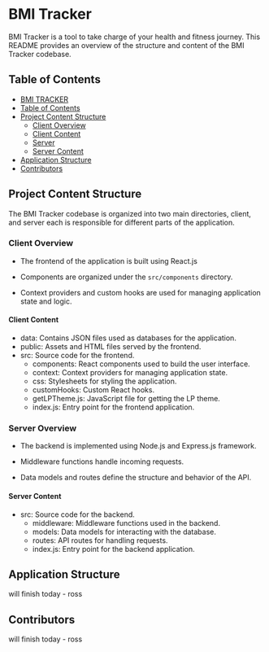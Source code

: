 # BMI Tracker
<a name="bmi-tracker"></a>

BMI Tracker is a tool to take charge of your health and fitness journey.
This README provides an overview of the structure and content of the BMI Tracker codebase.

## Table of Contents
<a name="table-of-contents"></a>

- [BMI TRACKER](#bmi-tracker)
- [Table of Contents](#table-of-contents)
- [Project Content Structure](#project-content-structure)
    - [Client Overview](#client-overview)
    - [Client Content](#client-content)
    - [Server](#server-overview)
    - [Server Content](#server-content)
- [Application Structure](#application-structure)
- [Contributors](#contributors)


## Project Content Structure
<a name="project-content-structure"></a>

The BMI Tracker codebase is organized into two main directories, client, and server
each is responsible for different parts of the application.

### Client Overview
<a name="client-overview"></a>

- The frontend of the application is built using React.js

- Components are organized under the `src/components` directory. 

- Context providers and custom hooks are used for managing application state and logic.

#### Client Content
<a name="client-content"></a>

- data: Contains JSON files used as databases for the application.
- public: Assets and HTML files served by the frontend.
- src: Source code for the frontend.
    - components: React components used to build the user interface.
    - context: Context providers for managing application state.
    - css: Stylesheets for styling the application.
    - customHooks: Custom React hooks.
    - getLPTheme.js: JavaScript file for getting the LP theme.
    - index.js: Entry point for the frontend application.

### Server Overview
<a name="server-overview"></a>

- The backend is implemented using Node.js and Express.js framework. 

- Middleware functions handle incoming requests. 

- Data models and routes define the structure and behavior of the API.

#### Server Content
<a name="server-content"></a>

- src: Source code for the backend.
    - middleware: Middleware functions used in the backend.
    - models: Data models for interacting with the database.
    - routes: API routes for handling requests.
    - index.js: Entry point for the backend application.

## Application Structure
<a name="application-structure"></a>

will finish today - ross

## Contributors
<a name="contributors"></a>

will finish today - ross
